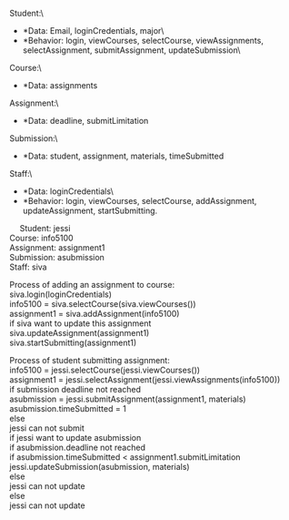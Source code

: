 Student:\
*   *Data: Email, loginCredentials, major\
*   *Behavior: login, viewCourses, selectCourse, viewAssignments, selectAssignment, submitAssignment, updateSubmission\

Course:\
*   *Data: assignments

Assignment:\
*   *Data: deadline, submitLimitation

Submission:\
*   *Data: student, assignment, materials, timeSubmitted

Staff:\
*   *Data: loginCredentials\
*   *Behavior: login, viewCourses, selectCourse, addAssignment, updateAssignment, startSubmitting.


 
Student: jessi\
Course: info5100\
Assignment: assignment1\
Submission: asubmission\
Staff: siva

Process of adding an assignment to course:\
siva.login(loginCredentials)\
info5100 = siva.selectCourse(siva.viewCourses())\
assignment1 = siva.addAssignment(info5100)\
if siva want to update this assignment\
siva.updateAssignment(assignment1)\
siva.startSubmitting(assignment1)

Process of student submitting assignment:\
info5100 = jessi.selectCourse(jessi.viewCourses())\
assignment1 = jessi.selectAssignment(jessi.viewAssignments(info5100))\
if submission deadline not reached\
asubmission = jessi.submitAssignment(assignment1, materials)\
asubmission.timeSubmitted = 1\
else\
jessi can not submit \
if jessi want to update asubmission\
if asubmission.deadline not reached\
if asubmission.timeSubmitted < assignment1.submitLimitation\
jessi.updateSubmission(asubmission, materials)\
else\
jessi can not update\
else\
jessi can not update
    



